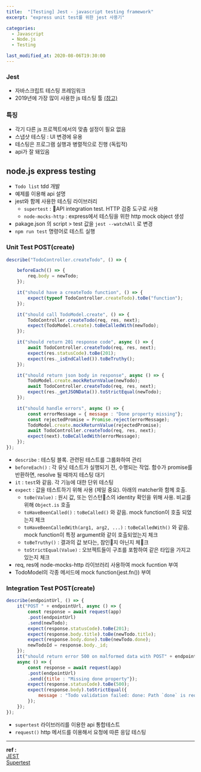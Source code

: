 ```yaml
---
title:  "[Testing] Jest - javascript testing framework"
excerpt: "express unit test를 위한 jest 사용기"

categories:
  - Javascript
  - Node.js
  - Testing

last_modified_at: 2020-08-06T19:30:00
---
```


### Jest
- 자바스크립트 테스팅 프레임워크
- 2019년에 가장 많이 사용한 js 테스팅 툴 [(참고)](https://2019.stateofjs.com/testing/)

### 특징
- 각기 다른 js 프로젝트에서의 맞춤 설정이 필요 없음
- 스냅샷 테스팅 : UI 변경에 유용
- 테스팅은 프로그램 실행과 병렬적으로 진행 (독립적)
- api가 잘 돼있음

## node.js express testing
- `Todo list` tdd 개발
- 예제를 이용해 api 설명
- jest와 함께 사용한 테스팅 라이브러리
  - `supertest` : API integration test. HTTP 검증 도구로 사용
  - `node-mocks-http` : express에서 테스팅을 위한 http mock object 생성
- pakage.json 의 script > test 값을 `jest --watchAll` 로 변경
- `npm run test` 명령어로 테스트 실행

### Unit Test POST(create)

```javascript
describe("TodoController.createTodo", () => {

    beforeEach(() => {
        req.body = newTodo;
    });

    it("should have a createTodo function", () => {
        expect(typeof TodoController.createTodo).toBe("function");
    });

    it("should call TodoModel.create", () => {
        TodoController.createTodo(req, res, next);
        expect(TodoModel.create).toBeCalledWith(newTodo);
    });

    it("should return 201 response code", async () => {
        await TodoController.createTodo(req, res, next);
        expect(res.statusCode).toBe(201);
        expect(res._isEndCalled()).toBeTruthy();
    });

    it("should return json body in response", async () => {
        TodoModel.create.mockReturnValue(newTodo);
        await TodoController.createTodo(req, res, next);
        expect(res._getJSONData()).toStrictEqual(newTodo);
    });

    it("should handle errors", async () => {
        const errorMessage = { message : "Done property missing"};
        const rejectedPromise = Promise.reject(errorMessage);
        TodoModel.create.mockReturnValue(rejectedPromise);
        await TodoController.createTodo(req, res, next);
        expect(next).toBeCalledWith(errorMessage);
    });
});
```

- `describe` : 테스팅 블록. 관련된 테스트를 그룹화하여 관리
- `beforeEach()` : 각 유닛 테스트가 실행되기 전, 수행되는 작업. 함수가 promise를 반환하면, resolve 될 때까지 테스팅 대기
- `it` : `test`와 같음. 각 기능에 대한 단위 테스팅
- `expect` : 값을 테스트하기 위해 사용 (제일 중요). 아래의 matcher와 함께 호출.
  - `toBe(Value)` : 원시 값, 또는 인스턴스의 identity 확인을 위해 사용. 비교를 위해 `Object.is` 호출
  - `toHaveBeenCalled()` : `toBeCalled()` 와 같음. mock function이 호출 되었는지 체크
  - `toHaveBeenCalledWith(arg1, arg2, ...)` : `toBeCalledWith()` 와 같음. mock function이 특정 argument와 같이 호출되었는지 체크
  - `toBeTruthy()` : 결과의 값 보다는, 참인지 아닌지 체크
  - `toStrictEqual(Value)` : 오브젝트들이 구조를 포함하여 같은 타입을 가지고 있는지 체크
- req, res에 node-mocks-http 라이브러리 사용하여 mock fucntion 부여
- TodoModel의 각종 메서드에 mock function(jest.fn()) 부여

### Integration Test POST(create)

```javascript
describe(endpointUrl, () => {
    it("POST " + endpointUrl, async () => {
        const response = await request(app)
        .post(endpointUrl)
        .send(newTodo);
        expect(response.statusCode).toBe(201);
        expect(response.body.title).toBe(newTodo.title);
        expect(response.body.done).toBe(newTodo.done);
        newTodoId = response.body._id;
    });
    it("should return error 500 on malformed data with POST" + endpointUrl,
    async () => {
        const response = await request(app)
        .post(endpointUrl)
        .send({title : "Missing done property"});
        expect(response.statusCode).toBe(500);
        expect(response.body).toStrictEqual({
            message : "Todo validation failed: done: Path `done` is required."
        });
    });
});
```

- `supertest` 라이브러리를 이용한 api 통합테스트
- `request()` http 메서드를 이용해서 요청에 따른 응답 테스팅

----
**ref :**  
[JEST](https://jestjs.io/en/)  
[Supertest](https://www.npmjs.com/package/supertest)  
